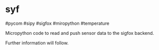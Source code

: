 # syf
#pycom #sipy #sigfox #miropython #temperature

Micropython code to read and push sensor data to the sigfox backend.

Further information will follow.
